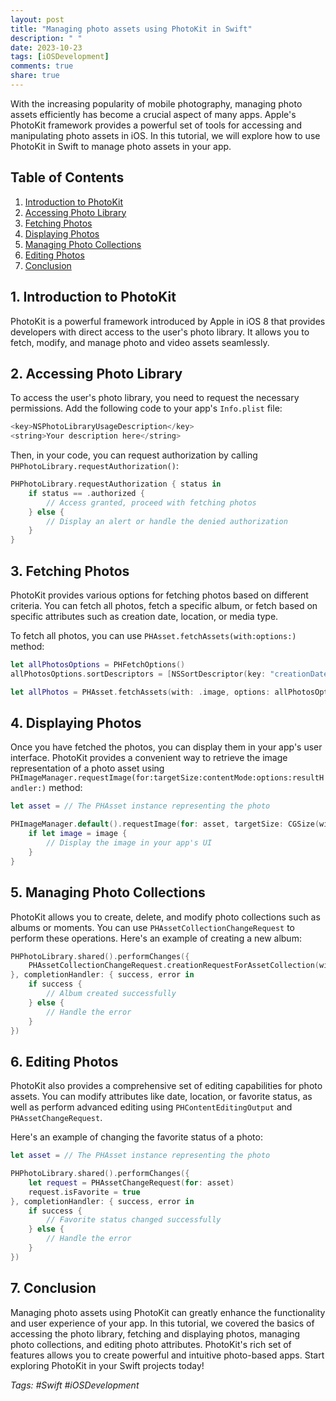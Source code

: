 ```yaml
---
layout: post
title: "Managing photo assets using PhotoKit in Swift"
description: " "
date: 2023-10-23
tags: [iOSDevelopment]
comments: true
share: true
---
```


With the increasing popularity of mobile photography, managing photo assets efficiently has become a crucial aspect of many apps. Apple's PhotoKit framework provides a powerful set of tools for accessing and manipulating photo assets in iOS. In this tutorial, we will explore how to use PhotoKit in Swift to manage photo assets in your app.

## Table of Contents
1. [Introduction to PhotoKit](#introduction-to-photokit)
2. [Accessing Photo Library](#accessing-photo-library)
3. [Fetching Photos](#fetching-photos)
4. [Displaying Photos](#displaying-photos)
5. [Managing Photo Collections](#managing-photo-collections)
6. [Editing Photos](#editing-photos)
7. [Conclusion](#conclusion)

## 1. Introduction to PhotoKit

PhotoKit is a powerful framework introduced by Apple in iOS 8 that provides developers with direct access to the user's photo library. It allows you to fetch, modify, and manage photo and video assets seamlessly.

## 2. Accessing Photo Library

To access the user's photo library, you need to request the necessary permissions. Add the following code to your app's `Info.plist` file:

```swift
<key>NSPhotoLibraryUsageDescription</key>
<string>Your description here</string>
```

Then, in your code, you can request authorization by calling `PHPhotoLibrary.requestAuthorization()`:

```swift
PHPhotoLibrary.requestAuthorization { status in
    if status == .authorized {
        // Access granted, proceed with fetching photos
    } else {
        // Display an alert or handle the denied authorization
    }
}
```

## 3. Fetching Photos

PhotoKit provides various options for fetching photos based on different criteria. You can fetch all photos, fetch a specific album, or fetch based on specific attributes such as creation date, location, or media type.

To fetch all photos, you can use `PHAsset.fetchAssets(with:options:)` method:

```swift
let allPhotosOptions = PHFetchOptions()
allPhotosOptions.sortDescriptors = [NSSortDescriptor(key: "creationDate", ascending: false)]

let allPhotos = PHAsset.fetchAssets(with: .image, options: allPhotosOptions)
```

## 4. Displaying Photos

Once you have fetched the photos, you can display them in your app's user interface. PhotoKit provides a convenient way to retrieve the image representation of a photo asset using `PHImageManager.requestImage(for:targetSize:contentMode:options:resultHandler:)` method:

```swift
let asset = // The PHAsset instance representing the photo

PHImageManager.default().requestImage(for: asset, targetSize: CGSize(width: 300, height: 300), contentMode: .aspectFill, options: nil) { (image, _) in
    if let image = image {
        // Display the image in your app's UI
    }
}
```

## 5. Managing Photo Collections

PhotoKit allows you to create, delete, and modify photo collections such as albums or moments. You can use `PHAssetCollectionChangeRequest` to perform these operations. Here's an example of creating a new album:

```swift
PHPhotoLibrary.shared().performChanges({
    PHAssetCollectionChangeRequest.creationRequestForAssetCollection(withTitle: "My Album")
}, completionHandler: { success, error in
    if success {
        // Album created successfully
    } else {
        // Handle the error
    }
})
```

## 6. Editing Photos

PhotoKit also provides a comprehensive set of editing capabilities for photo assets. You can modify attributes like date, location, or favorite status, as well as perform advanced editing using `PHContentEditingOutput` and `PHAssetChangeRequest`.

Here's an example of changing the favorite status of a photo:

```swift
let asset = // The PHAsset instance representing the photo

PHPhotoLibrary.shared().performChanges({
    let request = PHAssetChangeRequest(for: asset)
    request.isFavorite = true
}, completionHandler: { success, error in
    if success {
        // Favorite status changed successfully
    } else {
        // Handle the error
    }
})
```

## 7. Conclusion

Managing photo assets using PhotoKit can greatly enhance the functionality and user experience of your app. In this tutorial, we covered the basics of accessing the photo library, fetching and displaying photos, managing photo collections, and editing photo attributes. PhotoKit's rich set of features allows you to create powerful and intuitive photo-based apps. Start exploring PhotoKit in your Swift projects today!

*Tags: #Swift #iOSDevelopment*